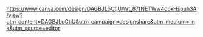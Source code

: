 https://www.canva.com/design/DAGBJLoCtjU/Wt_87fNETWw4cbxHspuh3A/view?utm_content=DAGBJLoCtjU&utm_campaign=designshare&utm_medium=link&utm_source=editor
